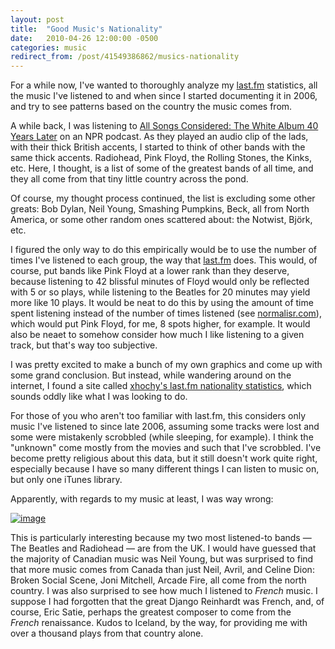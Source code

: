```yaml
---
layout: post
title:  "Good Music's Nationality"
date:   2010-04-26 12:00:00 -0500
categories: music
redirect_from: /post/41549386862/musics-nationality
---
```


For a while now, I've wanted to thoroughly analyze my [last.fm](http://last.fm/user/thelowlypeon)&nbsp;statistics, all the music I've listened to and when since I started documenting it in 2006, and try to see patterns based on the country the music comes from.

A while back, I was listening to [All Songs Considered: The White Album 40 Years Later](http://www.npr.org/templates/story/story.php?storyId=97391032)&nbsp;on an NPR podcast. As they played an audio clip of the lads, with their thick British accents, I started to think of other bands with the same thick accents. Radiohead, Pink Floyd, the Rolling Stones, the Kinks, etc. Here, I thought, is a list of some of the greatest bands of all time, and they all come from that tiny little country across the pond.

Of course, my thought process continued, the list is excluding some other greats: Bob Dylan, Neil Young, Smashing Pumpkins, Beck, all from North America, or some other random ones scattered about: the Notwist, Björk, etc.

I figured the only way to do this empirically would be to use the number of times I've listened to each group, the way that [last.fm](http://last.fm)&nbsp;does. This would, of course, put bands like Pink Floyd at a lower rank than they deserve, because listening to 42 blissful minutes of Floyd would only be reflected with 5 or so plays, while listening to the Beatles for 20 minutes may yield more like 10 plays. It would be neat to do this by using the amount of time spent listening instead of the number of times listened (see [normalisr.com](http://www.normalisr.com/?username=thelowlypeon&amp;amp;layout=list&amp;amp;chart=artist&amp;amp;type=overall)), which would put Pink Floyd, for me, 8 spots higher, for example. It would also be neaet to somehow consider how much I like listening to a given track, but that's way too subjective.

I was pretty excited to make a bunch of my own graphics and come up with some grand conclusion. But instead, while wandering around on the internet, I found a site called [xhochy's last.fm nationality statistics](http://xhochy.org/lastfm-nationstats/index.html?user=thelowlypeon), which sounds oddly like what I was looking to do.

For those of you who aren't too familiar with last.fm, this considers only music I've listened to since late 2006, assuming some tracks were lost and some were mistakenly scrobbled (while sleeping, for example). I think the "unknown" come mostly from the movies and such that I've scrobbled. I've become pretty religious about this data, but it still doesn't work quite right, especially because I have so many different things I can listen to music on, but only one iTunes library.

Apparently, with regards to my music at least, I was way wrong:

[ ](http://xhochy.org/lastfm-nationstats/index.html?user=thelowlypeon)
[![image](http://xhochy.org/lastfm-nationstats/ajax/user/thelowlypeon.png-big)](http://xhochy.org/lastfm-nationstats/index.html?user=thelowlypeon)

This is particularly interesting because my two most listened-to bands — The Beatles and Radiohead — are from the UK. I would have guessed that the majority of Canadian music was Neil Young, but was surprised to find that more music comes from Canada than just Neil, Avril, and Celine Dion: Broken Social Scene, Joni Mitchell, Arcade Fire, all come from the north country. I was also surprised to see how much I listened to _French_&nbsp;music. I suppose I had forgotten that the great Django Reinhardt was French, and, of course, Eric Satie, perhaps the greatest composer to come from the _French_&nbsp;renaissance. Kudos to Iceland, by the way, for providing me with over a thousand plays from that country alone.
